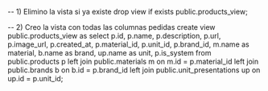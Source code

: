 -- 1) Elimino la vista si ya existe
drop view if exists public.products_view;

-- 2) Creo la vista con todas las columnas pedidas
create view public.products_view as
select
  p.id,
  p.name,
  p.description,
  p.url,
  p.image_url,
  p.created_at,
  p.material_id,
  p.unit_id,
  p.brand_id,
  m.name as material,
  b.name as brand,
  up.name as unit,
  p.is_system
from public.products p
left join public.materials m
  on m.id = p.material_id
left join public.brands b
  on b.id = p.brand_id
left join public.unit_presentations up
  on up.id = p.unit_id;
